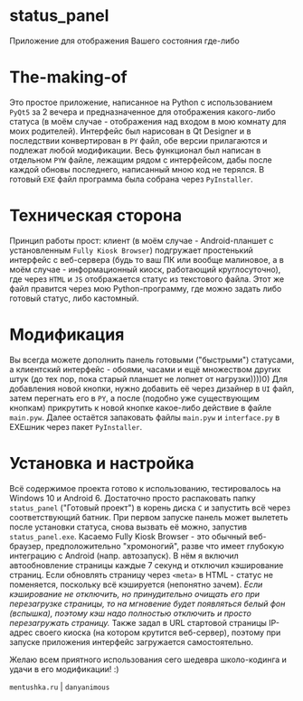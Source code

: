 # status_panel
Приложение для отображения Вашего состояния где-либо

# The-making-of
Это простое приложение, написанное на Python с использованием `PyQt5` за 2 вечера и предназначенное для отображения какого-либо статуса (в моём случае - отображения над входом в мою комнату для моих родителей). Интерфейс был нарисован в Qt Designer и в последствии конвертирован в `PY` файл, обе версии прилагаются и подлежат любой модификации. Весь функционал был написан в отдельном `PYW` файле, лежащим рядом с интерфейсом, дабы после каждой обновы последнего, написанный мною код не терялся. В готовый `EXE` файл программа была собрана через `PyInstaller`.

# Техническая сторона
Принцип работы прост: клиент (в моём случае - Android-планшет с установленным `Fully Kiosk Browser`) подгружает простенький интерфейс с веб-сервера (будь то ваш ПК или вообще малиновое, а в моём случае - информационный киоск, работающий круглосуточно), где через `HTML` и `JS` отображается статус из текстового файла. Этот же файл правится через мою Python-программу, где можно задать либо готовый статус, либо кастомный. 

# Модификация
Вы всегда можете дополнить панель готовыми ("быстрыми") статусами, а клиентский интерфейс - обоями, часами и ещё множеством других штук (до тех пор, пока старый планшет не лопнет от нагрузки))))0)
Для добавления новой кнопки, нужно добавить её через дизайнер в `UI` файл, затем перегнать его в `PY`, а после (подобно уже существующим кнопкам) прикрутить к новой кнопке какое-либо действие в файле `main.pyw`. Далее остаётся запаковать файлы `main.pyw` и `interface.py` в EXEшник через пакет `PyInstaller`.

# Установка и настройка
Всё содержимое проекта готово к использованию, тестировалось на Windows 10 и Android 6. Достаточно просто распаковать папку `status_panel` ("Готовый проект") в корень диска `C` и запустить всё через соответствующий батник. При первом запуске панель может вылететь после установки статуса, снова вызвать её можно, запустив `status_panel.exe`.
Касаемо Fully Kiosk Browser - это обычный веб-браузер, предположительно "хромоногий", разве что имеет глубокую интеграцию с Android (напр. автозапуск). В нём я включил автообновление страницы каждые 7 секунд и отключил кэширование страниц. Если обновлять страницу через `<meta>` в HTML - статус не поменяется, поскольку всё кэшируется (непонятно зачем). *Если кэширование не отключить, но принудительно очищать его при перезагрузке страницы, то на мгновение будет появляться белый фон (вспышка), поэтому кэш надо полностью отключить и просто перезагружать страницу.* Также задал в URL стартовой страницы IP-адрес своего киоска (на котором крутится веб-сервер), поэтому при запуске приложения интерфейс загружается самостоятельно.


Желаю всем приятного использования сего шедевра школо-кодинга и удачи в его модификации! :)

`mentushka.ru` | `danyanimous`
